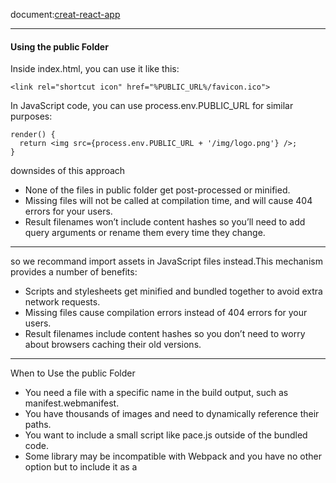 
document:[creat-react-app](https://github.com/facebook/create-react-app/blob/master/packages/react-scripts/template/README.md)

---

#### Using the public Folder
Inside index.html, you can use it like this:
```
<link rel="shortcut icon" href="%PUBLIC_URL%/favicon.ico">
```
In JavaScript code, you can use process.env.PUBLIC_URL for similar purposes:
```
render() {
  return <img src={process.env.PUBLIC_URL + '/img/logo.png'} />;
}
```
downsides of this approach

- None of the files in public folder get post-processed or minified.
- Missing files will not be called at compilation time, and will cause 404 errors for your users.
- Result filenames won’t include content hashes so you’ll need to add query arguments or rename them every time they change.

---

so we recommand import assets in JavaScript files instead.This mechanism provides a number of benefits:
- Scripts and stylesheets get minified and bundled together to avoid extra network requests.
- Missing files cause compilation errors instead of 404 errors for your users.
- Result filenames include content hashes so you don’t need to worry about browsers caching their old versions.

---

When to Use the public Folder

- You need a file with a specific name in the build output, such as manifest.webmanifest.
- You have thousands of images and need to dynamically reference their paths.
- You want to include a small script like pace.js outside of the bundled code.
- Some library may be incompatible with Webpack and you have no other option but to include it as a <script> tag.


---

### Environment Variables
process.env.NODE_ENV:'development'/'production'

%PUBLIC_URL%/ : It will be replaced with the URL of the `public` folder during the build.

#### webpack.config
```
const publicUrl = publicPath.slice(0, -1);
// `publicUrl` is just like `publicPath`, but we will provide it to our app
// as %PUBLIC_URL% in `index.html` and `process.env.PUBLIC_URL` in JavaScript.
```



#### Code spilit

点击按钮时才加载组件,注意import是个promise
```
import React, { Component } from 'react';

class App extends Component {
  handleClick = () => {
    import('./moduleA')
      .then(({ moduleA }) => {
        // Use moduleA
      })
      .catch(err => {
        // Handle failure
      });
  };

  render() {
    return (
      <div>
        <button onClick={this.handleClick}>Load</button>
      </div>
    );
  }
}

export default App;
```
另外webpack和react-router也有自己的代码分割方法

## React-router-v4

变化:1.在react-router v4中可以将各组件标签放进<Router></Router>中

---

```
<Route exact path="/" component={RootRouter} />
```
exact作用是完全匹配,必须是"/"后面不跟任何东西才匹配

经常用来配置根路由(如不设置exact,则渲染"/xx"路由时也会渲染"/"根路由)


